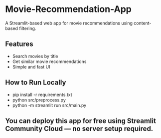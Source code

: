 # Movie-Recommendation-App

A Streamlit-based web app for movie recommendations using content-based filtering.

## Features

- Search movies by title
- Get similar movie recommendations
- Simple and fast UI

## How to Run Locally

- pip install -r requirements.txt
- python src/preprocess.py
- python -m streamlit run src/main.py

## You can deploy this app for free using Streamlit Community Cloud — no server setup required.
